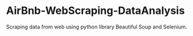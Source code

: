 # AirBnb-WebScraping-DataAnalysis
Scraping data from web using python library Beautiful Soup and Selenium.
